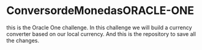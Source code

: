# ConversordeMonedasORACLE-ONE
this is the Oracle One challenge. In this challenge we will build a currency converter based on our local currency. And this is the repository to save all the changes.
